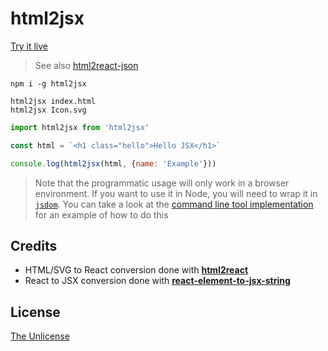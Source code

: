 # html2jsx

[Try it live](https://xaviervia.github.io/html2jsx/)

> See also [html2react-json](https://github.com/xaviervia/html2react-json)

```
npm i -g html2jsx

html2jsx index.html
html2jsx Icon.svg
```

```javascript
import html2jsx from 'html2jsx'

const html = `<h1 class="hello">Hello JSX</h1>`

console.log(html2jsx(html, {name: 'Example'}))
```

> Note that the programmatic usage will only work in a browser environment. If you want to use it in Node, you will need to wrap it in [`jsdom`](https://github.com/tmpvar/jsdom). You can take a look at the [command line tool implementation](bin/html2jsx.js) for an example of how to do this

## Credits

- HTML/SVG to React conversion done with [**html2react**](https://github.com/Deschtex/html2react)
- React to JSX conversion done with [**react-element-to-jsx-string**](https://github.com/algolia/react-element-to-jsx-string)


## License

[The Unlicense](LICENSE)
